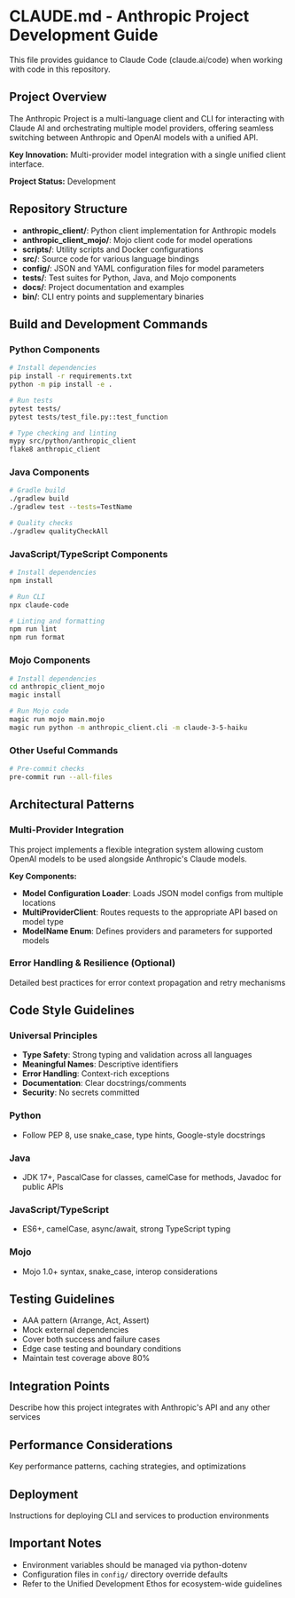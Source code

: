 # CLAUDE.md - Anthropic Project Development Guide

This file provides guidance to Claude Code (claude.ai/code) when working with code in this repository.

## Project Overview

The Anthropic Project is a multi-language client and CLI for interacting with Claude AI and orchestrating multiple model providers, offering seamless switching between Anthropic and OpenAI models with a unified API.

**Key Innovation:** Multi-provider model integration with a single unified client interface.

**Project Status:** Development

## Repository Structure

- **anthropic_client/**: Python client implementation for Anthropic models
- **anthropic_client_mojo/**: Mojo client code for model operations
- **scripts/**: Utility scripts and Docker configurations
- **src/**: Source code for various language bindings
- **config/**: JSON and YAML configuration files for model parameters
- **tests/**: Test suites for Python, Java, and Mojo components
- **docs/**: Project documentation and examples
- **bin/**: CLI entry points and supplementary binaries

## Build and Development Commands

### Python Components

```bash
# Install dependencies
pip install -r requirements.txt
python -m pip install -e .

# Run tests
pytest tests/
pytest tests/test_file.py::test_function

# Type checking and linting
mypy src/python/anthropic_client
flake8 anthropic_client
```

### Java Components

```bash
# Gradle build
./gradlew build
./gradlew test --tests=TestName

# Quality checks
./gradlew qualityCheckAll
```

### JavaScript/TypeScript Components

```bash
# Install dependencies
npm install

# Run CLI
npx claude-code

# Linting and formatting
npm run lint
npm run format
```

### Mojo Components

```bash
# Install dependencies 
cd anthropic_client_mojo
magic install

# Run Mojo code
magic run mojo main.mojo
magic run python -m anthropic_client.cli -m claude-3-5-haiku
```

### Other Useful Commands

```bash
# Pre-commit checks
pre-commit run --all-files
```

## Architectural Patterns

### Multi-Provider Integration

This project implements a flexible integration system allowing custom OpenAI models to be used alongside Anthropic's Claude models.

**Key Components:**
- **Model Configuration Loader**: Loads JSON model configs from multiple locations
- **MultiProviderClient**: Routes requests to the appropriate API based on model type
- **ModelName Enum**: Defines providers and parameters for supported models

### Error Handling & Resilience (Optional)

Detailed best practices for error context propagation and retry mechanisms

## Code Style Guidelines

### Universal Principles
- **Type Safety**: Strong typing and validation across all languages
- **Meaningful Names**: Descriptive identifiers
- **Error Handling**: Context-rich exceptions
- **Documentation**: Clear docstrings/comments
- **Security**: No secrets committed

### Python
- Follow PEP 8, use snake_case, type hints, Google-style docstrings

### Java
- JDK 17+, PascalCase for classes, camelCase for methods, Javadoc for public APIs

### JavaScript/TypeScript
- ES6+, camelCase, async/await, strong TypeScript typing

### Mojo
- Mojo 1.0+ syntax, snake_case, interop considerations

## Testing Guidelines

- AAA pattern (Arrange, Act, Assert)
- Mock external dependencies
- Cover both success and failure cases
- Edge case testing and boundary conditions
- Maintain test coverage above 80%

## Integration Points

Describe how this project integrates with Anthropic's API and any other services

## Performance Considerations

Key performance patterns, caching strategies, and optimizations

## Deployment

Instructions for deploying CLI and services to production environments

## Important Notes

- Environment variables should be managed via python-dotenv
- Configuration files in `config/` directory override defaults
- Refer to the Unified Development Ethos for ecosystem-wide guidelines